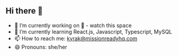 ## Hi there 👋

- 🔭 I’m currently working on 🥸 - watch this space
- 🌱 I’m currently learning React.js, Javascript, Typescript, MySQL
- 📫 How to reach me: kyrak@missionreadyhq.com
- 😄 Pronouns: she/her

<!--
**kyrakMissionReady/kyrakMissionReady** is a ✨ _special_ ✨ repository because its `README.md` (this file) appears on your GitHub profile.

Here are some ideas to get you started:

- 🔭 I’m currently working on ...
- 🌱 I’m currently learning ...
- 👯 I’m looking to collaborate on ...
- 🤔 I’m looking for help with ...
- 💬 Ask me about ...
- 📫 How to reach me: ...
- 😄 Pronouns: ...
- ⚡ Fun fact: ...
-->
